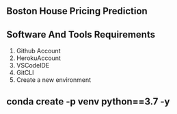 ## Boston House Pricing Prediction
## Software And Tools Requirements
1. Github Account
2. HerokuAccount
3. VSCodeIDE
4. GitCLI
5. Create a new environment

## conda create -p venv python==3.7 -y
